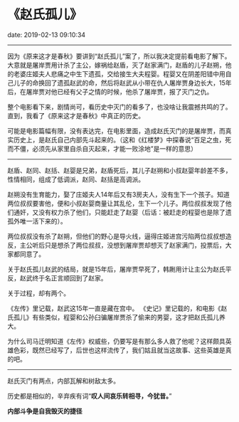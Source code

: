 # 《赵氏孤儿》
date: 2019-02-13 09:10:34

---

因为《原来这才是春秋》要讲到“赵氏孤儿”案了，所以我决定提前看电影了解下。大意就是屠岸贾用计杀了主公，嫁祸给赵盾，灭了赵家满门，赵盾的儿子赵朔，他的老婆庄姬夫人悲痛之中生下遗孤，交给接生大夫程婴。程婴又在阴差阳错中用自己儿子的命换回了遗孤赵武的命，然后将赵武从小带在仇人屠岸贾身边长大，15年后，在屠岸贾对他已经有父子之情的时候，他杀了屠岸贾，报了灭门之仇。

整个电影看下来，剧情尚可，看历史中灭门的看多了，也没啥让我震撼共鸣的了。直到，我看了《原来这才是春秋》中真正的历史。

可能是电影篇幅有限，没有表达完，在电影里面，造成赵氏灭门的是屠岸贾，而真实历史上，是赵氏自己内部先斗起来的。（这和《红楼梦》中探春说“百足之虫，死而不僵，必须先从家里自杀自灭起来，才能一败涂地”是一样的意思）

-------

赵盾、赵同、赵括、赵婴是兄弟，赵盾死后，其儿子赵朔和小叔赵婴年龄差不多，性情相同，组成了低调派，赵同、赵括是高调派。


赵朔没有生育能力，娶了庄姬夫人14年后又有3房夫人，没有生下一个孩子。知道两位叔叔要害他，便和小叔赵婴商量让其乱伦，生下一个儿子。两位叔叔发现了他们通奸，又没有权力杀了他们，只能赶走了赵婴（后话：被赶走的程婴也是除了遗孤外唯一活下来的）。

两位叔叔没有杀了赵朔，但他们的野心是导火线，逼得庄姬进宫污陷两位叔叔想造反，主公听后只是想杀了两位叔叔，没想到屠岸贾却想灭了赵家满门，投票后，大家都同意了。

关于赵氏孤儿赵武的结局，就是15年后，屠岸贾早死了，韩劂用计让主公为赵氏平反，赵武终于名正言顺回到了赵家。

关于过程，却有两个。

《左传》里记载，赵武这15年一直是藏在宫中。
《史记》里记载的，和电影《赵氏孤儿》有些类似，程婴和公孙臼骗屠岸贾杀了偷来的男婴，这才把赵氏孤儿养大。

为什么司马迁明知道《左传》权威些，仍要写是有那么多人救了他呢？这样颇具英雄色彩，既然已经写了，后世也这样流传了，我们姑且就当这故事、这些英雄是真的吧。

-------

赵氏灭门有两点，内部瓦解和树敌太多。

历史都是相似的，辛弃疾有词“**叹人间哀乐转相寻，今犹昔。**”

**内部斗争是自我毁灭的捷径**



